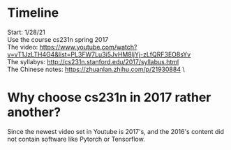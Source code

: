 # Timeline
Start: 1/28/21\
Use the course cs231n spring 2017\
The video: https://www.youtube.com/watch?v=vT1JzLTH4G4&list=PL3FW7Lu3i5JvHM8ljYj-zLfQRF3EO8sYv \
The syllabys: http://cs231n.stanford.edu/2017/syllabus.html \
The Chinese notes: https://zhuanlan.zhihu.com/p/21930884 \
# Why choose cs231n in 2017 rather another?
Since the newest video set in Youtube is 2017's, and the 2016's content did not contain software like Pytorch or Tensorflow.

